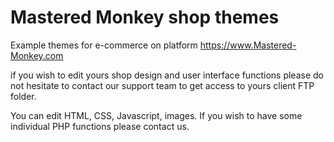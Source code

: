 # Mastered Monkey shop themes
Example themes for e-commerce on platform https://www.Mastered-Monkey.com

if you wish to edit yours shop design and user interface functions please do not hesitate to contact our support team to get access to yours client FTP folder.

You can edit HTML, CSS, Javascript, images. If you wish to have some individual PHP functions please contact us.